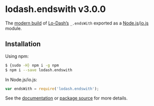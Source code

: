 # lodash.endswith v3.0.0

The [modern build](https://github.com/lodash/lodash/wiki/Build-Differences) of [Lo-Dash’s](https://lodash.com/) `_.endsWith` exported as a [Node.js](http://nodejs.org/)/[io.js](https://iojs.org/) module.

## Installation

Using npm:

```bash
$ {sudo -H} npm i -g npm
$ npm i --save lodash.endswith
```

In Node.js/io.js:

```js
var endsWith = require('lodash.endswith');
```

See the [documentation](https://lodash.com/docs#endsWith) or [package source](https://github.com/lodash/lodash/blob/3.0.0-npm-packages/lodash.endswith) for more details.
